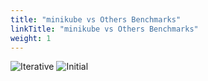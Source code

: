 ```yaml
---
title: "minikube vs Others Benchmarks"
linkTitle: "minikube vs Others Benchmarks"
weight: 1
---
```


![Iterative](/images/benchmarks/minikubeVsOthers/iterative.png)
![Initial](/images/benchmarks/minikubeVsOthers/initial.png)
